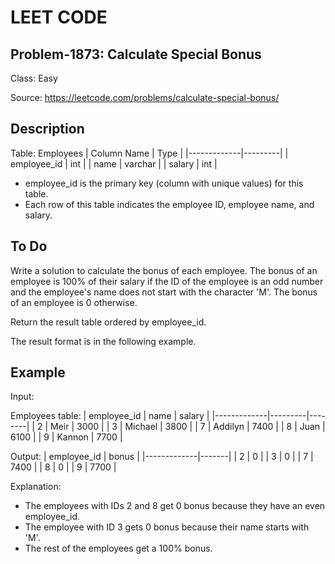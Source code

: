 # LEET CODE
## Problem-1873: Calculate Special Bonus
Class: Easy

Source: https://leetcode.com/problems/calculate-special-bonus/

## Description
Table: Employees
| Column Name | Type    |
|-------------|---------|
| employee_id | int     |
| name        | varchar |
| salary      | int     |

- employee_id is the primary key (column with unique values) for this table.
- Each row of this table indicates the employee ID, employee name, and salary.

## To Do
Write a solution to calculate the bonus of each employee. The bonus of an employee is 100% of their salary if the ID of the employee is an odd number and the employee's name does not start with the character 'M'. The bonus of an employee is 0 otherwise.

Return the result table ordered by employee_id.

The result format is in the following example.

## Example

Input: 

Employees table:
| employee_id | name    | salary |
|-------------|---------|--------|
| 2           | Meir    | 3000   |
| 3           | Michael | 3800   |
| 7           | Addilyn | 7400   |
| 8           | Juan    | 6100   |
| 9           | Kannon  | 7700   |

Output: 
| employee_id | bonus |
|-------------|-------|
| 2           | 0     |
| 3           | 0     |
| 7           | 7400  |
| 8           | 0     |
| 9           | 7700  |

Explanation: 
- The employees with IDs 2 and 8 get 0 bonus because they have an even employee_id.
- The employee with ID 3 gets 0 bonus because their name starts with 'M'.
- The rest of the employees get a 100% bonus.
